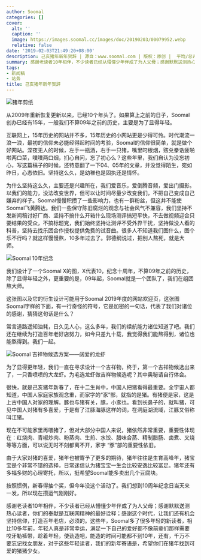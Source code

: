 ```yaml
---
author: Soomal
categories: []
cover:
  alt: ''
  caption: ''
  image: https://images.soomal.cc/images/doc/20190203/00079952.webp
  relative: false
date: '2019-02-03T21:49:20+08:00'
description: 己亥猪年新年贺辞 | 源自：www.soomal.com | 版权：原创 |  平均/总评分：10.00/770
summary: 感谢老读者10年相伴，不少读者已经从懵懂少年伴成了为人父母；感谢默默送测热心读者，你们的奉献是互联网精神的最好诠释；感谢这个时代，让我们还有机会坚持信仰，打造百年老店，必须的
tags:
- 新闻稿
- 站务
title: 己亥猪年新年贺辞
---
```


![猪年剪纸](https://images.soomal.cc/images/doc/20190203/00079952.webp)



从2009年重新恢复更新以来，已经10个年头了。如果算上之前的日子，Soomal创办已经有15年，一般我们不算09年之前的历史，主要是为了显得年轻。

互联网上，15年历史的网站并不多，15年历史的小网站更是少得可怜。时代潮流一浪一浪，最初的信仰未必能经得起时间的考验，Soomal的信仰很简单，就是做个好网站。深夜无人的时候，左手一瓶酒，右手一只猪，嘴里叼根烟，赅兑豢诰疲啪啦两口菜，噗噗两口烟，扪心自问，忘了初心么？这些年里，我们自认为没忘初心，写这篇稿子的时候，还特意翻了一下04、05年的文章，并没觉得陌生，宛如昨日，心态依旧。坚持这么久，是幼稚也是固执还是情怀。

为什么坚持这么久，主要还是兴趣所在，我们爱音乐，爱倒腾音频，爱出门摄影。以我们的能力，没法改变世界，但可以让时间尽量少改变我们，不把自己变成自己嫌弃的样子。Soomal慢慢积攒了一些影响力，也有一群粉丝，但这并不能使Soomal飞黄腾达。我们一些保守陈旧腐烂的观念与社会风气不兼容，我们坚持不发新闻稿讨好厂商、坚持不搞什么开箱什么现场测评搞短平快，不去做视频迎合只要结果的受众，不搞标题党，我们始终坚持让测评不受外界干扰，坚持做没人看的科普，坚持去找乐团合作授权提供免费的试音曲。很多人不知道我们图什么，图个乐不行吗？就这样慢慢熬，10多年过去了。郭德纲说过，把别人熬死，就是大师。

![Soomal 10年纪念](https://images.soomal.cc/images/doc/20190129/00079887.webp)




我们设计了一个Soomal X的图，X代表10，纪念十周年，不算09年之前的历史，除了显得年轻之外，更重要的是，09年起，Soomal就是一个团队了，我们在组团熬大师。

这张图以及它的衍生设计可能用于Soomal 2019年度的网站欢迎页，这张图Soomal字样的下面，有一行奇怪的符号，它是加密的一句话，代表了我们对诸位的感谢，猜猜这句话是什么？

常言道路遥知油耗，日久见人心，这么多年，我们的续航能力诸位知道了吧。我们还在继续为打造百年老好店努力，如今只差九十载，我觉得我们能熬得到，诸位也能熬得到。我们一起。

![Soomal 吉祥物候选方案――阔爱的龙虾](https://images.soomal.cc/images/doc/20190201/00079928.webp)




为了显得更年轻，我们一直在寻求设计一个吉祥物，终于，第一个吉祥物候选出来了，一只香喷喷的大龙虾。为毛选龙虾做吉祥物候选呢？其中奥秘请自行体会。

很快，就是己亥猪年新春了，在十二生肖中，中国人把猪看得最重要。全宇宙人都知道，中国人家庭家族观念重，而家字的“豕”部，就指的是猪。有猪便是家，这是上古中国人对家的理解。豚也与猪有关，豚，小豕也。看到长鼻子的，就叫猪，可见中国人对猪有多喜爱，于是有了江豚海豚这样的词，在洞庭湖流域，江豚又俗称叫江猪。

现在不可能家里再喂猪了，但对大部分中国人来说，猪依然非常重要，重要性体现在：红烧肉、青椒炒肉、粉蒸肉、生煎、水饺、腊味合蒸、精制腊肠、卤煮、叉烧等等方面，可以说无时不刻都离不开，家字 “豕”部的重要性依旧。

由于大家对猪的喜爱，猪年也被寄予了更多的期待，猪年往往是生育高峰年，猪宝宝是个非常不错的选择，日常迷信认为猪宝宝一生会比较安逸比较富足。猪年还有多福多财的心理寄托，所以，挺希望Soomal能多卖出几个豆腐块。

按照惯例，新春得抽个奖，但今年没这个活动了。我们想到10周年纪念日当天来一发，所以现在攒运气刚刚好。

感谢老读者10年相伴，不少读者已经从懵懂少年伴成了为人父母；感谢默默送测热心读者，你们的奉献是互联网精神的最好诠释；感谢这个时代，让我们还有机会坚持信仰，打造百年老店，必须的。这些年，Soomal多了很多年轻的新读者，相比10多年前，年轻人真是非常幸运，满足一下自己的爱好都不像前辈们那样需要咬牙勒裤带，趁着年轻，使劲造吧，能造的时间可能都不到10年，还有，千万不要忘记找女朋友，对于这些年轻读者，我们的新年寄语是，希望你们在猪年找到可爱的猪猪少女。